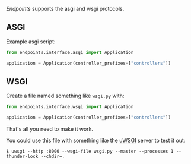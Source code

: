 _Endpoints_ supports the asgi and wsgi protocols.


## ASGI

Example asgi script:

```python
from endpoints.interface.asgi import Application

application = Application(controller_prefixes=["controllers"])
```


## WSGI

Create a file named something like `wsgi.py` with:

```python
from endpoints.interface.wsgi import Application

application = Application(controller_prefixes=["controllers"])
```

That's all you need to make it work. 

You could use this file with something like the [uWSGI](http://uwsgi-docs.readthedocs.org/) server to test it out:

    $ uwsgi --http :8000 --wsgi-file wsgi.py --master --processes 1 --thunder-lock --chdir=.


